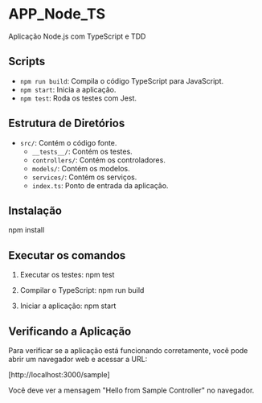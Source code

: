 # APP_Node_TS

Aplicação Node.js com TypeScript e TDD

## Scripts

- `npm run build`: Compila o código TypeScript para JavaScript.
- `npm start`: Inicia a aplicação.
- `npm test`: Roda os testes com Jest.

## Estrutura de Diretórios

- `src/`: Contém o código fonte.
  - `__tests__/`: Contém os testes.
  - `controllers/`: Contém os controladores.
  - `models/`: Contém os modelos.
  - `services/`: Contém os serviços.
  - `index.ts`: Ponto de entrada da aplicação.

## Instalação

npm install

## Executar os comandos

1. Executar os testes:
  npm test

2. Compilar o TypeScript:
  npm run build

3. Iniciar a aplicação:
  npm start

## Verificando a Aplicação

Para verificar se a aplicação está funcionando corretamente, você pode abrir um navegador web e acessar a URL:

  [http://localhost:3000/sample]

  Você deve ver a mensagem "Hello from Sample Controller" no navegador.
